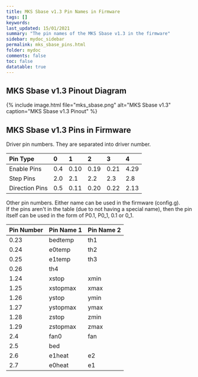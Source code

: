 ```yaml
---
title: MKS Sbase v1.3 Pin Names in Firmware
tags: []
keywords: 
last_updated: 15/01/2021
summary: "The pin names of the MKS Sbase v1.3 in the firmware"
sidebar: mydoc_sidebar
permalink: mks_sbase_pins.html
folder: mydoc
comments: false
toc: false
datatable: true
---
```


## MKS Sbase v1.3 Pinout Diagram

{% include image.html file="mks_sbase.png" alt="MKS Sbase v1.3" caption="MKS Sbase v1.3 Pinout" %}

## MKS Sbase v1.3 Pins in Firmware

Driver pin numbers. They are separated into driver number.

<div class="datatable-begin"></div>

|Pin Type|0|1|2|3|4|
| :------------- |:-------------|:-------------|:-------------|:-------------|:-------------|
|Enable Pins|0.4|0.10|0.19|0.21|4.29|
|Step Pins|2.0|2.1|2.2|2.3|2.8|
|Direction Pins|0.5|0.11|0.20|0.22|2.13|

<div class="datatable-end"></div>

Other pin numbers. Either name can be used in the firmware (config.g).  
If the pins aren't in the table (due to not having a special name), then the pin itself can be used in the form of P0.1, P0_1, 0.1 or 0_1.  

<div class="datatable-begin"></div>

|Pin Number|Pin Name 1|Pin Name 2|
| :------------- |:-------------|:-------------|
|0.23|bedtemp|th1|
|0.24|e0temp|th2|
|0.25|e1temp|th3|
|0.26|th4||
|1.24|xstop|xmin|
|1.25|xstopmax|xmax|
|1.26|ystop|ymin|
|1.27|ystopmax|ymax|
|1.28|zstop|zmin|
|1.29|zstopmax|zmax|
|2.4|fan0|fan|
|2.5|bed||
|2.6|e1heat|e2|
|2.7|e0heat|e1|

<div class="datatable-end"></div>